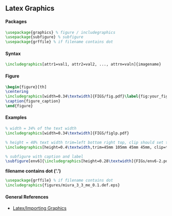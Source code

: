 ## Latex Graphics

#### Packages
```latex
\usepackage{graphics} % figure / includegraphics
\usepackage{subfigure} % subfigure
\usepackage{grffile} % if filename contains dot
```

#### Syntax
```latex
\includegraphics[attr1=val1, attr2=val2, ..., attrn=valn]{imagename}
```

#### Figure
```latex
\begin{figure}[th]
\centering
\includegraphics[width=0.34\textwidth]{FIGS/fig.pdf}\label{fig:your_fig_label}}
\caption{figure_caption}
\end{figure}
```

#### Examples
```latex
% width = 34% of the text width
\includegraphics[width=0.34\textwidth]{FIGS/figlp.pdf} 

% height = 40% text width trim=left bottom right top, clip should set to true
\includegraphics[height=0.4\textwidth,trim=45mm 105mm 45mm 45mm, clip=true]{FIGS/articulated.pdf}

% subfigure with caption and label
\subfigure[env6]{\includegraphics[height=0.28\textwidth]{FIGs/env6-2.pdf}\label{fig:intro-env6poly}}
```

**filename contains dot ('.')**
```latex
\usepackage{grffile} % if filename contains dot
\includegraphics{figures/miura_3_3_me_0.1.def.eps} 
```

#### General References
* [Latex/Importing Graphics](http://en.wikibooks.org/wiki/LaTeX/Importing_Graphics)

